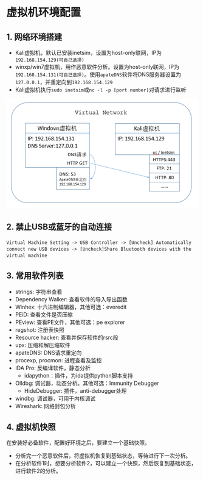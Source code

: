 # 虚拟机环境配置

## 1. 网络环境搭建

   - Kali虚拟机，默认已安装inetsim，设置为host-only联网，IP为`192.168.154.129(可自己选择)`
   - winxp/win7虚拟机，用作恶意软件分析。设置为host-only联网，IP为`192.168.154.131(可自己选择)`。使用`apateDNS`软件将DNS服务器设置为`127.0.0.1`，并重定向到`192.168.154.129`
   - Kali虚拟机执行`sudo inetsim`或`nc -l -p [port number]`对请求进行监听

   ![VirtualNetwork-setup](./imgs/VirtualNetwork-setup.png)

## 2. 禁止USB或蓝牙的自动连接

   `Virtual Machine Setting -> USB Controller -> [Uncheck] Automatically connect new USB devices -> [Uncheck]Share Bluetooth devices with the virtual machine`

## 3. 常用软件列表

   - strings: 字符串查看
   - Dependency Walker: 查看软件的导入导出函数
   - Winhex: 十六进制编辑器，其他可选：everedit
   - PEiD: 查看文件是否压缩
   - PEview: 查看PE文件，其他可选：pe explorer
   - regshot: 注册表快照
   - Resource hacker: 查看并保存软件的rsrc段
   - upx: 压缩和解压缩软件
   - apateDNS: DNS请求重定向
   - procexp, procmon: 进程查看及监控
   - IDA Pro: 反编译软件，静态分析
     - idapython：插件，为ida提供python脚本支持
   - Olldbg: 调试器，动态分析。其他可选：Immunity Debugger
     - HideDebugger: 插件，anti-debugger处理
   - windbg: 调试器，可用于内核调试
   - Wireshark: 网络封包分析

## 4. 虚拟机快照

   在安装好必备软件，配置好环境之后，要建立一个基础快照。

   - 分析完一个恶意软件后，将虚拟机恢复到基础状态，等待进行下一次分析。
   - 在分析软件1时，想要分析软件2，可以建立一个快照，然后恢复到基础状态，进行软件2的分析。

